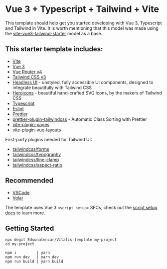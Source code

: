 # Vue 3 + Typescript + Tailwind + Vite

This template should help get you started developing with Vue 3, Typescript and Tailwind in Vite.
It is worth mentioning that this model was made using the [vite-vue3-tailwind-starter](https://github.com/web2033/vite-vue3-tailwind-starter) model as a base.

## This starter template includes:

- [Vite](https://vitejs.dev/guide/)
- [Vue 3](https://staging.vuejs.org/guide/introduction.html)
- [Vue Router v4](https://github.com/vuejs/vue-router-next)
- [Tailwind CSS v3](https://tailwindcss.com/docs/configuration)
- [Headless UI](https://headlessui.dev/vue/menu) - unstyled, fully accessible UI components, designed to integrate beautifully with Tailwind CSS
- [Heroicons](https://github.com/tailwindlabs/heroicons#vue) - beautiful hand-crafted SVG icons, by the makers of Tailwind CSS
- [Typescript](https://www.typescriptlang.org/)
- [Eslint](https://eslint.org/docs/user-guide/getting-started)
- [Prettier](https://prettier.io/docs/en/install.html)
- [prettier-plugin-tailwindcss](https://tailwindcss.com/blog/automatic-class-sorting-with-prettier) - Automatic Class Sorting with Prettier
- [vite-plugin-pages](https://github.com/hannoeru/vite-plugin-pages)
- [vite-plugin-vue-layouts](https://github.com/JohnCampionJr/vite-plugin-vue-layouts)

First-party plugins needed for Tailwind UI:

- [tailwindcss/forms](https://github.com/tailwindlabs/tailwindcss-forms)
- [tailwindcss/typography](https://tailwindcss.com/docs/typography-plugin)
- [tailwindcss/line-clamp](https://github.com/tailwindlabs/tailwindcss-line-clamp)
- [tailwindcss/aspect-ratio](https://github.com/tailwindlabs/tailwindcss-aspect-ratio)

## Recommended

- [VSCode](https://code.visualstudio.com/)
- [Volar](https://marketplace.visualstudio.com/items?itemName=johnsoncodehk.volar)

The template uses Vue 3 `<script setup>` SFCs, check out the [script setup docs](https://v3.vuejs.org/api/sfc-script-setup.html#sfc-script-setup) to learn more.

## Getting Started

```
npx degit Edsonalencar/Vitalis-template my-project
cd my-project
```

```
npm i         | yarn
npm run dev   | yarn dev
npm run build | yarn build
```
